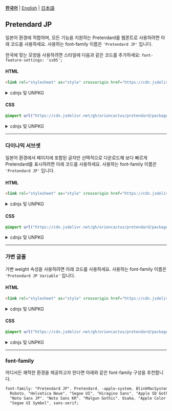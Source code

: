 [**한국어**](/packages/pretendard-jp/README.md) | [English](/packages/pretendard-jp/docs/en/README.md) | [日本語](/packages/pretendard-jp/docs/ja/README.md)

## Pretendard JP

일본어 환경에 적합하며, 모든 기능을 지원하는 Pretendard를 웹폰트로 사용하려면 아래 코드를 사용하세요. 사용하는 font-family 이름은 `'Pretendard JP'` 입니다.

한국에 맞는 모양을 사용하려면 스타일에 다음과 같은 코드를 추가하세요: `font-feature-settings: 'ss05';`

#### HTML

```html
<link rel="stylesheet" as="style" crossorigin href="https://cdn.jsdelivr.net/gh/orioncactus/pretendard/packages/pretendard-jp/dist/web/static/pretendard-jp.css" />
```

<details>

<summary>cdnjs 및 UNPKG</summary>

###### cdnjs

```html
<link rel="stylesheet" as="style" crossorigin href="https://cdnjs.cloudflare.com/ajax/libs/pretendard/1.3.3/static/pretendard-jp.css" />
```

###### UNPKG

```html
<link rel="stylesheet" as="style" crossorigin href="https://unpkg.com/pretendard@1.3.3/dist/web/static/pretendard-jp.css" />
```

</details>

#### CSS

```css
@import url("https://cdn.jsdelivr.net/gh/orioncactus/pretendard/packages/pretendard-jp/dist/web/static/pretendard-jp.css");
```

<details>

<summary>cdnjs 및 UNPKG</summary>

###### cdnjs

```css
@import url("https://cdnjs.cloudflare.com/ajax/libs/pretendard/1.3.3/static/pretendard-jp.css");
```

###### UNPKG

```css
@import url("https://unpkg.com/pretendard@1.3.3/dist/web/static/pretendard-jp.css");
```

</details>

---

### 다이나믹 서브셋

일본어 환경에서 페이지에 포함된 글자만 선택적으로 다운로드해 보다 빠르게 Pretendard를 표시하려면 아래 코드를 사용하세요. 사용하는 font-family 이름은 `'Pretendard JP'` 입니다.

#### HTML

```html
<link rel="stylesheet" as="style" crossorigin href="https://cdn.jsdelivr.net/gh/orioncactus/pretendard/packages/pretendard-jp/dist/web/static/pretendard-jp-dynamic-subset.css" />
```

<details>

<summary>cdnjs 및 UNPKG</summary>

###### cdnjs

```html
<link rel="stylesheet" as="style" crossorigin href="https://cdnjs.cloudflare.com/ajax/libs/pretendard/1.3.3/static/pretendard-jp-dynamic-subset.css" />
```

###### UNPKG

```html
<link rel="stylesheet" as="style" crossorigin href="https://unpkg.com/pretendard@1.3.3/dist/web/static/pretendard-jp-dynamic-subset.css" />
```

</details>

#### CSS

```css
@import url("https://cdn.jsdelivr.net/gh/orioncactus/pretendard/packages/pretendard-jp/dist/web/static/pretendard-jp-dynamic-subset.css");
```

<details>

<summary>cdnjs 및 UNPKG</summary>

###### cdnjs

```css
@import url("https://cdnjs.cloudflare.com/ajax/libs/pretendard/1.3.3/static/pretendard-jp-dynamic-subset.css");
```

###### UNPKG

```css
@import url("https://unpkg.com/pretendard@1.3.3/dist/web/static/pretendard-jp-dynamic-subset.css");
```

</details>

---

### 가변 글꼴

가변 weight 속성을 사용하려면 아래 코드를 사용하세요. 사용하는 font-family 이름은 `'Pretendard JP Variable'` 입니다.

#### HTML

```html
<link rel="stylesheet" as="style" crossorigin href="https://cdn.jsdelivr.net/gh/orioncactus/pretendard/packages/pretendard-jp/dist/web/variable/pretendardvariable-jp.css" />
```

<details>

<summary>cdnjs 및 UNPKG</summary>

###### cdnjs

```html
<link rel="stylesheet" as="style" crossorigin href="https://cdnjs.cloudflare.com/ajax/libs/pretendard/1.3.3/variable/pretendardvariable-jp.css" />
```

###### UNPKG

```html
<link rel="stylesheet" as="style" crossorigin href="https://unpkg.com/pretendard@1.3.3/dist/web/variable/pretendardvariable-jp.css" />
```

</details>

#### CSS

```css
@import url("https://cdn.jsdelivr.net/gh/orioncactus/pretendard/packages/pretendard-jp/dist/web/variable/pretendardvariable-jp.css");
```

<details>

<summary>cdnjs 및 UNPKG</summary>

###### cdnjs

```css
@import url("https://cdnjs.cloudflare.com/ajax/libs/pretendard/1.3.3/variable/pretendardvariable-jp.css");
```

###### UNPKG

```css
@import url("https://unpkg.com/pretendard@1.3.3/dist/web/variable/pretendardvariable-jp.css");
```

</details>

---

### font-family

어디서든 쾌적한 환경을 제공하고자 한다면 아래와 같은 font-family 구성을 추천합니다.

```css
font-family: "Pretendard JP", Pretendard, -apple-system, BlinkMacSystemFont, system-ui,
  Roboto, "Helvetica Neue", "Segoe UI", "Hiragino Sans", "Apple SD Gothic Neo", Meiryo,
  "Noto Sans JP", "Noto Sans KR", "Malgun Gothic", Osaka, "Apple Color Emoji", "Segoe UI Emoji",
  "Segoe UI Symbol", sans-serif;
```
